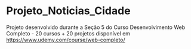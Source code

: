 # Projeto_Noticias_Cidade

Projeto desenvolvido durante a Seção 5 do Curso Desenvolvimento Web Completo - 20 cursos + 20 projetos disponível em https://www.udemy.com/course/web-completo/